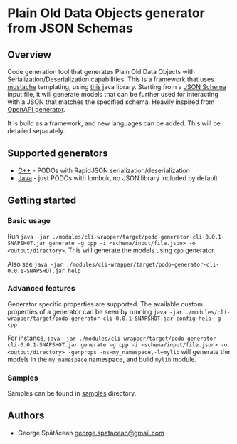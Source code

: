 # Plain Old Data Objects generator from JSON Schemas

## Overview
Code generation tool that generates Plain Old Data Objects with Serialization/Deserialization capabilities.
This is a framework that uses [mustache](https://mustache.github.io/) templating, using [this](https://github.com/samskivert/jmustache) 
java library. Starting from a [JSON Schema](https://json-schema.org/) input file, it will generate models that can be
further used for interacting with a JSON that matches the specified schema. Heavily inspired from [OpenAPI generator](https://github.com/OpenAPITools/openapi-generator).

It is build as a framework, and new languages can be added. This will be detailed separately.

## Supported generators
- [C++](samples/cpp) - PODOs with RapidJSON serialization/deserialization
- [Java](samples/java) - just PODOs with lombok, no JSON library included by default

## Getting started
### Basic usage
Run `java -jar ./modules/cli-wrapper/target/podo-generator-cli-0.0.1-SNAPSHOT.jar generate -g cpp -i <schema/input/file.json> -o <output/directory>`.
This will generate the models using `cpp` generator.

Also see `java -jar ./modules/cli-wrapper/target/podo-generator-cli-0.0.1-SNAPSHOT.jar help`

### Advanced features
Generator specific properties are supported. The available custom properties of a generator can be seen by running
`java -jar ./modules/cli-wrapper/target/podo-generator-cli-0.0.1-SNAPSHOT.jar config-help -g cpp`

For instance, `java -jar ./modules/cli-wrapper/target/podo-generator-cli-0.0.1-SNAPSHOT.jar generate -g cpp -i <schema/input/file.json> -o <output/directory> -genprops -ns=my_namespace,-l=mylib`
will generate the models in the `my_namespace` namespace, and build `mylib` module.

### Samples
Samples can be found in [samples](samples) directory.

## Authors
* George Spătăcean <george.spatacean@gmail.com>
